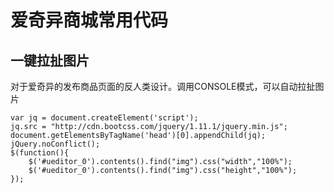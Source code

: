 # 爱奇异商城常用代码

## 一键拉扯图片
对于爱奇异的发布商品页面的反人类设计。调用CONSOLE模式，可以自动拉扯图片

    var jq = document.createElement('script');
    jq.src = "http://cdn.bootcss.com/jquery/1.11.1/jquery.min.js";
    document.getElementsByTagName('head')[0].appendChild(jq);
    jQuery.noConflict();
    $(function(){
        $('#ueditor_0').contents().find("img").css("width","100%");
        $('#ueditor_0').contents().find("img").css("height","100%");
    });
